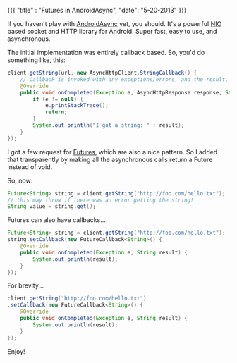 {{{
  "title" : "Futures in AndroidAsync",
  "date": "5-20-2013"
}}}

If you haven't play with [AndroidAsync](http://koush.com/AndroidAsync) yet, you should. It's a powerful [NIO](http://en.wikipedia.org/wiki/New_I/O) based
socket and HTTP library for Android. Super fast, easy to use, and asynchronous.

The initial implementation was entirely callback based. So, you'd do something like, this:

```java
client.getString(url, new AsyncHttpClient.StringCallback() {
    // Callback is invoked with any exceptions/errors, and the result, if available.
    @Override
    public void onCompleted(Exception e, AsyncHttpResponse response, String result) {
        if (e != null) {
            e.printStackTrace();
            return;
        }
        System.out.println("I got a string: " + result);
    }
});
```

I got a few request for [Futures](http://en.wikipedia.org/wiki/Futures_and_promises), which are also a nice pattern.
So I added that transparently by making all the asynchronous calls return a Future instead of void.

So, now:

```java
Future<String> string = client.getString("http://foo.com/hello.txt");
// this may throw if there was an error getting the string!
String value = string.get();
```

Futures can also have callbacks...

```java
Future<String> string = client.getString("http://foo.com/hello.txt");
string.setCallback(new FutureCallback<String>() {
    @Override
    public void onCompleted(Exception e, String result) {
        System.out.println(result);
    }
});
```

For brevity...

```java
client.getString("http://foo.com/hello.txt")
.setCallback(new FutureCallback<String>() {
    @Override
    public void onCompleted(Exception e, String result) {
        System.out.println(result);
    }
});
```

Enjoy!